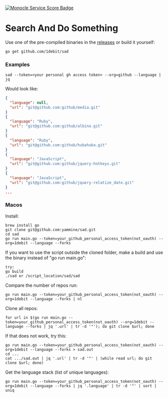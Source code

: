 [![Monocle Service Score Badge](https://monocle.prod.chmfin.com/badge/sad/service?s=JDJhJDEyJFpyZ3U4bGJtQVRGUXlhQmRWUmNFWWVWbF)](https://monocle.prod.chmfin.com/1debit/sad)

# Search And Do Something

Use one of the pre-compiled binaries in the [releases](https://github.com/1debit/sad/releases)
or build it yourself:

```bash
go get github.com/1debit/sad
```

### Examples
```
sad --token=<your personal gh access token> --org=github --language | jq
```

Would look like:
```json
{
  "language": null,
  "url": "git@github.com:github/media.git"
}
{
  "language": "Ruby",
  "url": "git@github.com:github/albino.git"
}
{
  "language": "Ruby",
  "url": "git@github.com:github/hubahuba.git"
}
{
  "language": "JavaScript",
  "url": "git@github.com:github/jquery-hotkeys.git"
}
{
  "language": "JavaScript",
  "url": "git@github.com:github/jquery-relatize_date.git"
}
...
```
### Macos
Install:
```
brew install go
git clone git@github.com:yammine/sad.git
cd sad
go run main.go --token=your_github_personal_access_token(not_oauth) --org=1debit --language --forks
```

If you want to use the script outside the cloned folder, make a build and use the binary instead of "go run main.go":
```
try:
go build
./sad or /script_location/sad/sad
```

Compare the number of repos run:
```
go run main.go --token=your_github_personal_access_token(not_oauth) --org=1debit --language --forks | nl
```
Clone all repos:
```
for url in $(go run main.go --token=your_github_personal_access_token(not_oauth) --org=1debit --language --forks | jq '.url' | tr -d '"'); do git clone $url; done
```
If that does not work, try this:
```
go run main.go --token=your_github_personal_access_token(not_oauth) --org=1debit --language --forks > sad.out
cd ...
cat .../sad.out | jq '.url' | tr -d '"' | (while read url; do git clone $url; done)
```
Get the language stack (list of unique languages):
```
go run main.go --token=your_github_personal_access_token(not_oauth) --org=1debit --language --forks | jq '.language' | tr -d '"' | sort | uniq
```
